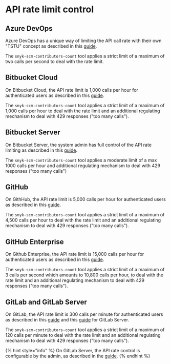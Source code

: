 # API rate limit control

## Azure DevOps

Azure DevOps has a unique way of limiting the API call rate with their own "TSTU" concept as described in this [guide](https://docs.microsoft.com/en-us/azure/devops/integrate/concepts/rate-limits?view=azure-devops).

The `snyk-scm-contributors-count` tool applies a strict limit of a maximum of two calls per second to deal with the rate limit.

## Bitbucket Cloud

On Bitbucket Cloud, the API rate limit is 1,000 calls per hour for authenticated users as described in this [guide](https://support.atlassian.com/bitbucket-cloud/docs/api-request-limits/).

The `snyk-scm-contributors-count` tool applies a strict limit of a maximum of 1,000 calls per hour to deal with the rate limit and an additional regulating mechanism to deal with 429 responses ("too many calls").

## Bitbucket Server

On Bitbucket Server, the system admin has full control of the API rate limiting as described in this [guide](https://confluence.atlassian.com/bitbucketserver/improving-instance-stability-with-rate-limiting-976171954.html).

The `snyk-scm-contributors-count` tool applies a moderate limit of a max 1000 calls per hour and additional regulating mechanism to deal with 429 responses ("too many calls")

## GitHub

On GithHub, the API rate limit is 5,000 calls per hour for authenticated users as described in this [guide](https://docs.github.com/en/developers/apps/building-github-apps/rate-limits-for-github-apps).

The `snyk-scm-contributors-count` tool applies a strict limit of a maximum of 4,500 calls per hour to deal with the rate limit and an additional regulating mechanism to deal with 429 responses ("too many calls").

## GitHub Enterprise

On Github Enterprise, the API rate limit is 15,000 calls per hour for authenticated users as described in this [guide](https://docs.github.com/en/developers/apps/building-github-apps/rate-limits-for-github-apps).

The `snyk-scm-contributors-count` tool applies a strict limit of a maximum of 3 calls per second which amounts to 10,800 calls per hour, to deal with the rate limit and an additional regulating mechanism to deal with 429 responses ("too many calls").

## GitLab and GitLab Server

On GitLab, the API rate limit is 300 calls per minute for authenticated users as described in this [guide](https://docs.gitlab.com/ee/user/gitlab\_com/index.html#gitlabcom-specific-rate-limits) and this [guide](https://docs.gitlab.com/ee/user/admin\_area/settings/rate\_limits\_on\_raw\_endpoints.html) for GitLab Server.

The `snyk-scm-contributors-count` tool applies a strict limit of a maximum of 120 calls per minute to deal with the rate limit and an additional regulating mechanism to deal with 429 responses ("too many calls").

{% hint style="info" %}
On GitLab Server, the API rate control is configurable by the admin, as described in the [guide](https://docs.gitlab.com/ee/user/admin\_area/settings/rate\_limits\_on\_raw\_endpoints.html).
{% endhint %}
